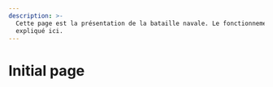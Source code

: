 ```yaml
---
description: >-
  Cette page est la présentation de la bataille navale. Le fonctionnement est
  expliqué ici.
---
```


# Initial page

